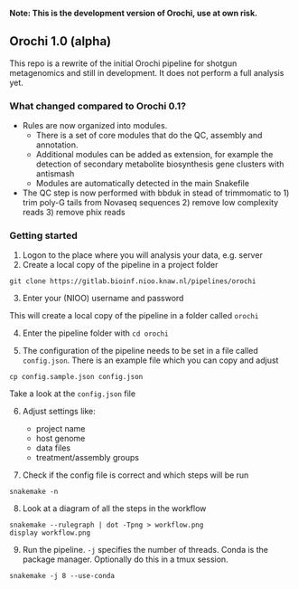 **Note: This is the development version of Orochi, use at own risk.**

## Orochi 1.0 (alpha)
This repo is a rewrite of the initial Orochi pipeline for shotgun metagenomics and still in development. It does not perform a full analysis yet.

### What changed compared to Orochi 0.1?
  - Rules are now organized into modules. 
    - There is a set of core modules that do the QC, assembly and annotation.
    - Additional modules can be added as extension, for example the detection of secondary metabolite biosynthesis gene clusters with antismash
    - Modules are automatically detected in the main Snakefile
  - The QC step is now performed with bbduk in stead of trimmomatic to 1) trim poly-G tails from Novaseq sequences 2) remove low complexity reads 3) remove phix reads

### Getting started

1. Logon to the place where you will analysis your data, e.g. server
2. Create a local copy of the pipeline in a project folder
```
git clone https://gitlab.bioinf.nioo.knaw.nl/pipelines/orochi
``` 
3. Enter your (NIOO) username and password

This will create a local copy of the pipeline in a folder called `orochi`

4. Enter the pipeline folder with `cd orochi`

5. The configuration of the pipeline needs to be set in a file called `config.json`. There is an example file which you can copy and adjust
```
cp config.sample.json config.json
```

Take a look at the `config.json` file

6. Adjust settings like:
   - project name
   - host genome
   - data files
   - treatment/assembly groups

7. Check if the config file is correct and which steps will be run
```
snakemake -n
```

8. Look at a diagram of all the steps in the workflow

```
snakemake --rulegraph | dot -Tpng > workflow.png
display workflow.png
```

9. Run the pipeline. `-j` specifies the number of threads. Conda is the package manager. Optionally do this in a tmux session.
```
snakemake -j 8 --use-conda
```